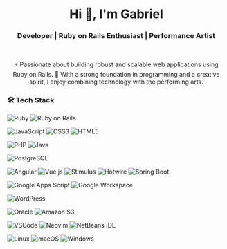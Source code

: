<h1 align="center">Hi 👋, I'm Gabriel </h1>

<h3 align="center"> Developer | Ruby on Rails Enthusiast | Performance Artist </h3>
</br>

<p align="center">⚡ Passionate about building robust and scalable web applications using Ruby on Rails. 💎
With a strong foundation in programming and a creative spirit, 
I enjoy combining technology with the performing arts.</p>

### 🛠 Tech Stack

![Ruby](https://img.shields.io/badge/Ruby-CC342D?style=for-the-badge&logo=ruby&logoColor=white)
![Ruby on Rails](https://img.shields.io/badge/Ruby_on_Rails-CC0000?style=for-the-badge&logo=ruby-on-rails&logoColor=white)

![JavaScript](https://img.shields.io/badge/JavaScript-F7DF1E?style=for-the-badge&logo=javascript&logoColor=black)
![CSS3](https://img.shields.io/badge/CSS3-1572B6?style=for-the-badge&logo=css3&logoColor=white)
![HTML5](https://img.shields.io/badge/HTML5-E34F26?style=for-the-badge&logo=html5&logoColor=white)

![PHP](https://img.shields.io/badge/PHP-777BB4?style=for-the-badge&logo=php&logoColor=white)
![Java](https://img.shields.io/badge/Java-ED8B00?style=for-the-badge&logo=openjdk&logoColor=white)

![PostgreSQL](https://img.shields.io/badge/PostgreSQL-316192?style=for-the-badge&logo=postgresql&logoColor=white)

![Angular](https://img.shields.io/badge/Angular-DD0031?style=for-the-badge&logo=angular&logoColor=white)
![Vue.js](https://img.shields.io/badge/Vue.js-4FC08D?style=for-the-badge&logo=vue.js&logoColor=white)
![Stimulus](https://img.shields.io/badge/Stimulus-77B255?style=for-the-badge&logo=stimulus&logoColor=white)
![Hotwire](https://img.shields.io/badge/Hotwire-FF6B6B?style=for-the-badge&logo=hotwire&logoColor=white)
![Spring Boot](https://img.shields.io/badge/Spring_Boot-6DB33F?style=for-the-badge&logo=spring-boot&logoColor=white)

![Google Apps Script](https://img.shields.io/badge/Google_Apps_Script-4285F4?style=for-the-badge&logo=google&logoColor=white)
![Google Workspace](https://img.shields.io/badge/Google_Workspace-4285F4?style=for-the-badge&logo=google&logoColor=white)

![WordPress](https://img.shields.io/badge/WordPress-21759B?style=for-the-badge&logo=wordpress&logoColor=white)

![Oracle](https://img.shields.io/badge/Oracle-F80000?style=for-the-badge&logo=oracle&logoColor=white)
![Amazon S3](https://img.shields.io/badge/Amazon_S3-569A31?style=for-the-badge&logo=amazon-s3&logoColor=white)

![VSCode](https://img.shields.io/badge/Visual_Studio_Code-0078D4?style=for-the-badge&logo=visual%20studio%20code&logoColor=white)
![Neovim](https://img.shields.io/badge/NeoVim-%2357A143.svg?&style=for-the-badge&logo=neovim&logoColor=white)
![NetBeans IDE](https://img.shields.io/badge/NetBeans_IDE-1B6AC6?style=for-the-badge&logo=apache-netbeans-ide&logoColor=white)

![Linux](https://img.shields.io/badge/Linux-FCC624?style=for-the-badge&logo=linux&logoColor=black)
![macOS](https://img.shields.io/badge/macOS-000000?style=for-the-badge&logo=apple&logoColor=white)
![Windows](https://img.shields.io/badge/Windows-0078D6?style=for-the-badge&logo=windows&logoColor=white)
